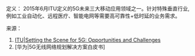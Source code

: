 定义： 
2015年6月ITU定义的5G未来三大移动应用领域之一。针对特殊垂直行业,例如工业自动化、远程医疗、智能电网等需要高可靠性+低时延的业务需求。

来源：
1. [ITU|Setting the Scene for 5G: Opportunities and Challenges](https://read.itu-ilibrary.org/science-and-technology/setting-the-scene-for-5g_pub/811d7a5f-00eedfa2-en#page4)
2. [华为|5G无线网络规划解决方案白皮书]

